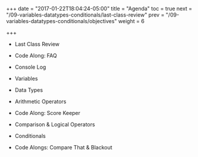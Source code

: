 +++
date = "2017-01-22T18:04:24-05:00"
title = "Agenda"
toc = true
next = "/09-variables-datatypes-conditionals/last-class-review"
prev = "/09-variables-datatypes-conditionals/objectives"
weight = 6

+++

- Last Class Review

- Code Along: FAQ

- Console Log

- Variables

- Data Types

- Arithmetic Operators

- Code Along: Score Keeper

- Comparison & Logical Operators

- Conditionals

- Code Alongs: Compare That & Blackout
